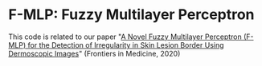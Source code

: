 # F-MLP: Fuzzy Multilayer Perceptron
This code is related to our paper "[A Novel Fuzzy Multilayer Perceptron (F-MLP) for the Detection of Irregularity in Skin Lesion Border Using Dermoscopic Images](https://www.frontiersin.org/articles/10.3389/fmed.2020.00297/abstract)" (Frontiers in Medicine, 2020)
